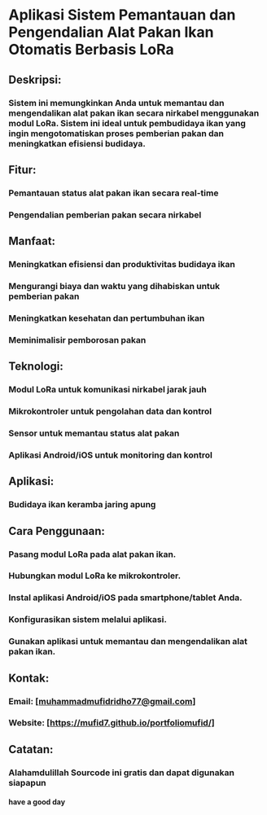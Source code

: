 # Aplikasi Sistem Pemantauan dan Pengendalian Alat Pakan Ikan Otomatis Berbasis LoRa

## Deskripsi:
### Sistem ini memungkinkan Anda untuk memantau dan mengendalikan alat pakan ikan secara nirkabel menggunakan modul LoRa. Sistem ini ideal untuk pembudidaya ikan yang ingin mengotomatiskan proses pemberian pakan dan meningkatkan efisiensi budidaya.

## Fitur:

### Pemantauan status alat pakan ikan secara real-time
### Pengendalian pemberian pakan secara nirkabel

## Manfaat:
### Meningkatkan efisiensi dan produktivitas budidaya ikan
### Mengurangi biaya dan waktu yang dihabiskan untuk pemberian pakan
### Meningkatkan kesehatan dan pertumbuhan ikan
###  Meminimalisir pemborosan pakan

## Teknologi:
### Modul LoRa untuk komunikasi nirkabel jarak jauh
### Mikrokontroler untuk pengolahan data dan kontrol
### Sensor untuk memantau status alat pakan
### Aplikasi Android/iOS untuk monitoring dan kontrol

## Aplikasi:
### Budidaya ikan keramba jaring apung

## Cara Penggunaan:
### Pasang modul LoRa pada alat pakan ikan.
### Hubungkan modul LoRa ke mikrokontroler.
### Instal aplikasi Android/iOS pada smartphone/tablet Anda.
### Konfigurasikan sistem melalui aplikasi.
### Gunakan aplikasi untuk memantau dan mengendalikan alat pakan ikan.

## Kontak:
### Email: [muhammadmufidridho77@gmail.com]
### Website: [https://mufid7.github.io/portfoliomufid/]

## Catatan:
### Alahamdulillah Sourcode ini gratis dan dapat digunakan siapapun 

#### have a good day

